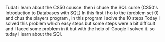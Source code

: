 Tudat i learn about the CS50 cousce.
 then i chuse the SQL curse (CS50's Introduction to Databases with SQL)
 In this first i ho to  the (problem set 0) and chus the players  program , in this program i solve the 10 steps
 Today I solved this problem which  easy steps but some steps were a bit difficult and I faced some problem in it but with the help of Google I solved it.
so tuday i learn about the SQl.

